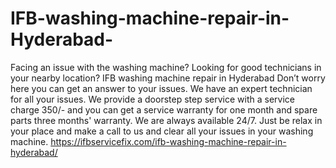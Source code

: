 # IFB-washing-machine-repair-in-Hyderabad-
 Facing an issue with the washing machine? Looking for good technicians in your nearby location? IFB washing machine repair in Hyderabad Don’t worry here you can get an answer to your issues. We have an expert technician for all your issues. We provide a doorstep step service with a service charge 350/- and you can get a service warranty for one month and spare parts three months' warranty. We are always available 24/7. Just be relax in your place and make a call to us and clear all your issues in your washing machine.  https://ifbservicefix.com/ifb-washing-machine-repair-in-hyderabad/
